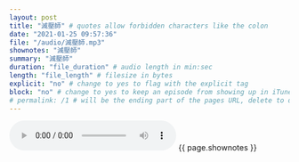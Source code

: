 ```yaml
---
layout: post
title: "減壓師" # quotes allow forbidden characters like the colon
date: "2021-01-25 09:57:36"
file: "/audio/減壓師.mp3"
shownotes: "減壓師"
summary: "減壓師"
duration: "file_duration" # audio length in min:sec
length: "file_length" # filesize in bytes
explicit: "no" # change to yes to flag with the explicit tag
block: "no" # change to yes to keep an episode from showing up in iTunes
# permalink: /1 # will be the ending part of the pages URL, delete to default to the title
---
```


<audio controls>
<source src="{{site.url}}{{site.baseurl}}{{ page.file }}" type="audio/x-mp3">
Your browser does not support the audio element.
</audio>
{{ page.shownotes }}
